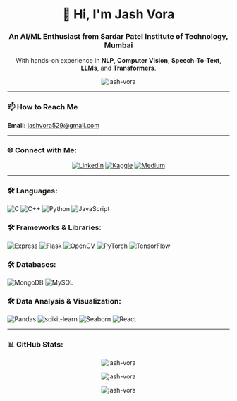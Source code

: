 <h1 align="center">👋 Hi, I'm Jash Vora</h1>
<h3 align="center">An AI/ML Enthusiast from Sardar Patel Institute of Technology, Mumbai</h3>
<p align="center">
    With hands-on experience in <strong>NLP</strong>, <strong>Computer Vision</strong>, <strong>Speech-To-Text</strong>, <strong>LLMs</strong>, and <strong>Transformers</strong>.
</p>

<p align="center">
    <img src="https://komarev.com/ghpvc/?username=jash-vora&label=Profile%20views&color=0e75b6&style=flat" alt="jash-vora" />
</p>

---

### 📫 How to Reach Me
**Email:** [jashvora529@gmail.com](mailto:jashvora529@gmail.com)

---

### 🌐 Connect with Me:
<p align="center">
<a href="https://linkedin.com/in/jash-vora-14b370205" target="blank"><img src="https://img.shields.io/badge/-LinkedIn-0077B5?style=flat&logo=linkedin&logoColor=white" alt="LinkedIn" /></a>
<a href="https://kaggle.com/jashv25" target="blank"><img src="https://img.shields.io/badge/-Kaggle-20BEFF?style=flat&logo=kaggle&logoColor=white" alt="Kaggle" /></a>
<a href="https://medium.com/@jashvora529" target="blank"><img src="https://img.shields.io/badge/-Medium-00AB6C?style=flat&logo=medium&logoColor=white" alt="Medium" /></a>
</p>

---

### 🛠️ Languages:
<p align="left">
    <img src="https://img.shields.io/badge/C-00599C?style=flat&logo=c&logoColor=white" alt="C" />
    <img src="https://img.shields.io/badge/C%2B%2B-F34B7D?style=flat&logo=c%2B%2B&logoColor=white" alt="C++" />
    <img src="https://img.shields.io/badge/Python-3776AB?style=flat&logo=python&logoColor=white" alt="Python" />
    <img src="https://img.shields.io/badge/JavaScript-F7DF1E?style=flat&logo=javascript&logoColor=black" alt="JavaScript" />
</p>

### 🛠️ Frameworks & Libraries:
<p align="left">
    <img src="https://img.shields.io/badge/Express.js-000000?style=flat&logo=express&logoColor=white" alt="Express" />
    <img src="https://img.shields.io/badge/Flask-000000?style=flat&logo=flask&logoColor=white" alt="Flask" />
    <img src="https://img.shields.io/badge/OpenCV-5C3EE8?style=flat&logo=opencv&logoColor=white" alt="OpenCV" />
    <img src="https://img.shields.io/badge/PyTorch-EE4C2C?style=flat&logo=pytorch&logoColor=white" alt="PyTorch" />
    <img src="https://img.shields.io/badge/TensorFlow-FF6F00?style=flat&logo=tensorflow&logoColor=white" alt="TensorFlow" />
</p>

### 🛠️ Databases:
<p align="left">
    <img src="https://img.shields.io/badge/MongoDB-47A248?style=flat&logo=mongodb&logoColor=white" alt="MongoDB" />
    <img src="https://img.shields.io/badge/MySQL-4479A1?style=flat&logo=mysql&logoColor=white" alt="MySQL" />
</p>

### 🛠️ Data Analysis & Visualization:
<p align="left">
    <img src="https://img.shields.io/badge/Pandas-150458?style=flat&logo=pandas&logoColor=white" alt="Pandas" />
    <img src="https://img.shields.io/badge/scikit--learn-F7931E?style=flat&logo=scikit-learn&logoColor=white" alt="scikit-learn" />
    <img src="https://img.shields.io/badge/Seaborn-30A9DE?style=flat&logo=seaborn&logoColor=white" alt="Seaborn" />
    <img src="https://img.shields.io/badge/React-61DAFB?style=flat&logo=react&logoColor=black" alt="React" />
</p>

---

### 📊 GitHub Stats:
<p align="center">
    <img align="center" src="https://github-readme-stats.vercel.app/api/top-langs?username=jash-vora&show_icons=true&locale=en&layout=compact" alt="jash-vora" />
</p>

<p align="center">
    <img align="center" src="https://github-readme-stats.vercel.app/api?username=jash-vora&show_icons=true&locale=en" alt="jash-vora" />
</p>

<p align="center">
    <img align="center" src="https://github-readme-streak-stats.herokuapp.com/?user=jash-vora&" alt="jash-vora" />
</p>
